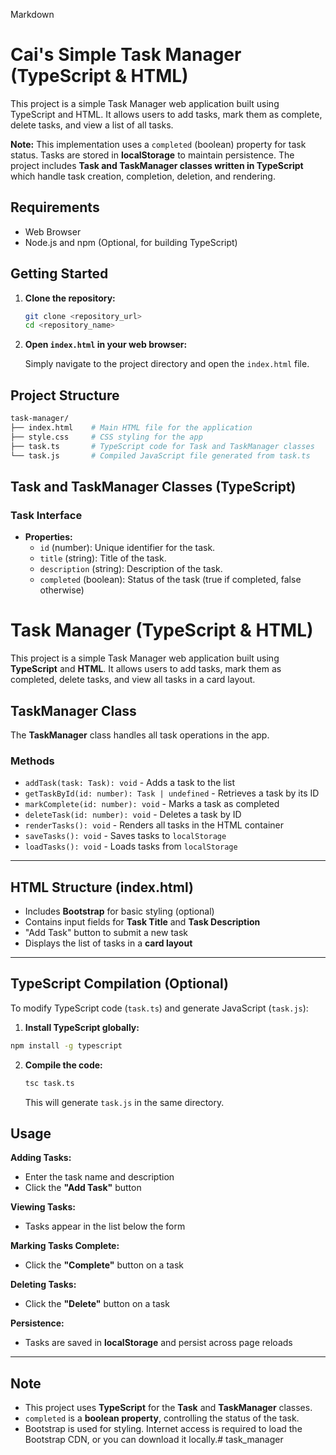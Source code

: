 Markdown

# Cai's Simple Task Manager (TypeScript & HTML)

This project is a simple Task Manager web application built using TypeScript and HTML. It allows users to add tasks, mark them as complete, delete tasks, and view a list of all tasks.

**Note:** This implementation uses a `completed` (boolean) property for task status. Tasks are stored in **localStorage** to maintain persistence. The project includes **Task and TaskManager classes written in TypeScript** which handle task creation, completion, deletion, and rendering.

## Requirements

* Web Browser
* Node.js and npm (Optional, for building TypeScript)

## Getting Started

1. **Clone the repository:**

    ```bash
    git clone <repository_url>
    cd <repository_name>
    ```

2. **Open `index.html` in your web browser:**

    Simply navigate to the project directory and open the `index.html` file.

## Project Structure
```bash
task-manager/
├── index.html    # Main HTML file for the application
├── style.css     # CSS styling for the app
├── task.ts       # TypeScript code for Task and TaskManager classes
└── task.js       # Compiled JavaScript file generated from task.ts
```
## Task and TaskManager Classes (TypeScript)

### Task Interface

* **Properties:**
    * `id` (number): Unique identifier for the task.
    * `title` (string): Title of the task.
    * `description` (string): Description of the task.
    * `completed` (boolean): Status of the task (true if completed, false otherwise)

# Task Manager (TypeScript & HTML)

This project is a simple Task Manager web application built using **TypeScript** and **HTML**. It allows users to add tasks, mark them as completed, delete tasks, and view all tasks in a card layout.

## TaskManager Class

The **TaskManager** class handles all task operations in the app.

### Methods

* `addTask(task: Task): void` - Adds a task to the list  
* `getTaskById(id: number): Task | undefined` - Retrieves a task by its ID  
* `markComplete(id: number): void` - Marks a task as completed  
* `deleteTask(id: number): void` - Deletes a task by ID  
* `renderTasks(): void` - Renders all tasks in the HTML container  
* `saveTasks(): void` - Saves tasks to `localStorage`  
* `loadTasks(): void` - Loads tasks from `localStorage`  

---

## HTML Structure (index.html)

* Includes **Bootstrap** for basic styling (optional)  
* Contains input fields for **Task Title** and **Task Description**  
* "Add Task" button to submit a new task  
* Displays the list of tasks in a **card layout**  

---

## TypeScript Compilation (Optional)

To modify TypeScript code (`task.ts`) and generate JavaScript (`task.js`):

1. **Install TypeScript globally:**
```bash
npm install -g typescript
```

2.  **Compile the code:**

    ```bash
    tsc task.ts
    ```

    This will generate `task.js` in the same directory.

## Usage

**Adding Tasks:**  
* Enter the task name and description  
* Click the **"Add Task"** button  

**Viewing Tasks:**  
* Tasks appear in the list below the form  

**Marking Tasks Complete:**  
* Click the **"Complete"** button on a task  

**Deleting Tasks:**  
* Click the **"Delete"** button on a task  

**Persistence:**  
* Tasks are saved in **localStorage** and persist across page reloads  

---

## Note

* This project uses **TypeScript** for the **Task** and **TaskManager** classes.  
* `completed` is a **boolean property**, controlling the status of the task.  
* Bootstrap is used for styling. Internet access is required to load the Bootstrap CDN, or you can download it locally.# task_manager

